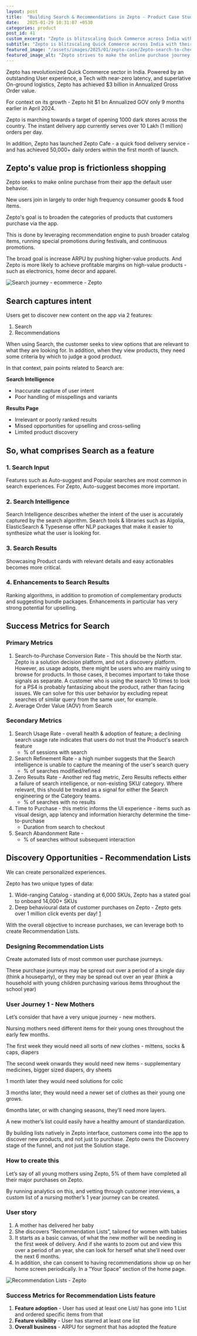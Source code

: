 ```yaml
---
layout: post
title:  "Building Search & Recommendations in Zepto - Product Case Study"
date:   2025-01-29 10:31:07 +0530
categories: product
post_id: 41
custom_excerpt: "Zepto is blitzscaling Quick Commerce across India with their 10min delivery value proposition"
subtitle: "Zepto is blitzscaling Quick Commerce across India with their 10min delivery value proposition"
featured_image: "/assets/images/2025/01/zepto-case/Zepto-search-to-checkout-northstar.webp"
featured_image_alt: "Zepto strives to make the online purchase journey ever more frictionless" 
---
```


Zepto has revolutionized Quick Commerce sector in India. Powered by an outstanding User experience, a Tech with near-zero latency, and superlative On-ground logistics, Zepto has achieved $3 billion in Annualized Gross Order value.

For context on its growth - Zepto hit $1 bn Annualized GOV only 9 months earlier in April 2024.

Zepto is marching towards a target of opening 1000 dark stores across the country. The instant delivery app currently serves over 10 Lakh (1 million) orders per day.

In addition, Zepto has launched Zepto Cafe - a quick food delivery service - and has achieved 50,000+ daily orders within the first month of launch.

## Zepto's value prop is frictionless shopping

Zepto seeks to make online purchase from their app the default user behavior. 

New users join in largely to order high frequency consumer goods & food items. 

Zepto's goal is to broaden the categories of products that customers purchase via the app.

This is done by leveraging recommendation engine to push broader catalog items, running special promotions during festivals, and continuous promotions. 

The broad goal is increase ARPU by pushing higher-value products. And Zepto is more likely to achieve profitable margins on high-value products - such as electronics, home decor and apparel.

![Search journey - ecommerce - Zepto](/assets/images/2025/01/zepto-case/Search-journey-ecommerce-Zepto.webp)

## Search captures intent

Users get to discover new content on the app via 2 features:
1. Search
2. Recommendations

When using Search, the customer seeks to view options that are relevant to what they are looking for. In addition, when they view products, they need some criteria by which to judge a good product.

In that context, pain points related to Search are:

**Search Intelligence**
- Inaccurate capture of user intent
- Poor handling of misspellings and variants

**Results Page**
- Irrelevant or poorly ranked results
- Missed opportunities for upselling and cross-selling
- Limited product discovery

## So, what comprises Search as a feature

### 1. Search Input
Features such as Auto-suggest and Popular searches are most common in search experiences. For Zepto, Auto-suggest becomes more important.

### 2. Search Intelligence
Search Intelligence describes whether the intent of the user is accurately captured by the search algorithm. Search tools & libraries such as Algolia, ElasticSearch & Typesense offer NLP packages that make it easier to synthesize what the user is looking for.

### 3. Search Results
Showcasing Product cards with relevant details and easy actionables becomes more critical.

### 4. Enhancements to Search Results
Ranking algorithms, in addition to promotion of complementary products and suggesting bundle packages. Enhancements in particular has very strong potential for upselling.

## Success Metrics for Search

### Primary Metrics

1. Search-to-Purchase Conversion Rate - This should be the North star. Zepto is a solution decision platform, and not a discovery platform. However, as usage adopts, there might be users who are mainly using to browse for products. In those cases, it becomes important to take those signals as separate. A customer who is using the search 10 times to look for a PS4 is probably fantasizing about the product, rather than facing issues. We can solve for this user behavior by excluding repeat searches of similar query from the same user, for example.
2. Average Order Value (AOV) from Search

### Secondary Metrics

1. Search Usage Rate - overall health & adoption of feature; a declining search usage rate indicates that users do not trust the Product's search feature
    - % of sessions with search
2. Search Refinement Rate - a high number suggests that the Search intelligence is unable to capture the meaning of the user's search query
    - % of searches modified/refined
3. Zero Results Rate - Another red flag metric, Zero Results reflects either a failure of search intelligence, or non-existing SKU/ category. Where relevant, this should be treated as a signal for either the Search engineering or the Category teams.
    - % of searches with no results
4. Time to Purchase - this metric informs the UI experience - items such as visual design, app latency and information hierarchy determine the time-to-purchase
    - Duration from search to checkout
5. Search Abandonment Rate - 
    - % of searches without subsequent interaction

## Discovery Opportunities - Recommendation Lists

We can create personalized experiences.

Zepto has two unique types of data:

1. Wide-ranging Catalog - standing at 6,000 SKUs, Zepto has a stated goal to onboard 14,000+ SKUs
2. Deep behavioural data of customer purchases on Zepto - Zepto gets over 1 million click events per day! [1](https://blog.zeptonow.com/how-zepto-connects-advertisers-with-the-right-brands-in-real-time-at-massive-scale-bf9290233f90)

With the overall objective to increase purchases, we can leverage both to create Recommendation Lists.

### Designing  Recommendation Lists

Create automated lists of most common user purchase journeys.

These purchase journeys may be spread out over a period of a single day (think a houseparty), or they may be spread out over an year (think a household with young children purchasing various items throughout the school year)

### User Journey 1 - New Mothers

Let’s consider that have a very unique journey - new mothers. 

Nursing mothers need different items for their young ones throughout the early few months.

The first week they would need all sorts of new clothes - mittens, socks & caps, diapers

The second week onwards they would need new items - supplementary medicines, bigger sized diapers, dry sheets

1 month later they would need solutions for colic

3 months later, they would need a newer set of clothes as their young one grows. 

6months later, or with changing seasons, they’ll need more layers.

A new mother’s list could easily have a healthy amount of standardization.

<div class="highlight" markdown="1">
By building lists natively in Zepto interface, customers come into the app to discover new products, and not just to purchase. Zepto owns the Discovery stage of the funnel, and not just the Solution stage.
</div>

### How to create this

Let’s say of all young mothers using Zepto, 5% of them have completed all their major purchases on Zepto. 

By running analytics on this, and vetting through customer interviews, a custom list of a nursing mother’s 1 year journey can be created.

### User story

1. A mother has delivered her baby
2. She discovers “Recommendation Lists”, tailored for women with babies
3. It starts as a basic canvas, of what the new mother will be needing in the first week of delivery. And if she wants to zoom out and view this over a period of an year, she can look for herself what she’ll need over the next 6 months.
4. In addition, she can consent to having recommendations show up on her home screen periodically. In a “Your Space” section of the home page.

![Recommendation Lists - Zepto](/assets/images/2025/01/zepto-case/recommendation-lists-wireframe.webp)

### Success Metrics for Recommendation Lists feature

1. **Feature adoption** - User has used at least one List/ has gone into 1 List and ordered specific items from that
2. **Feature visibility** - User has starred at least one list
3. **Overall business** - ARPU for segment that has adopted the feature